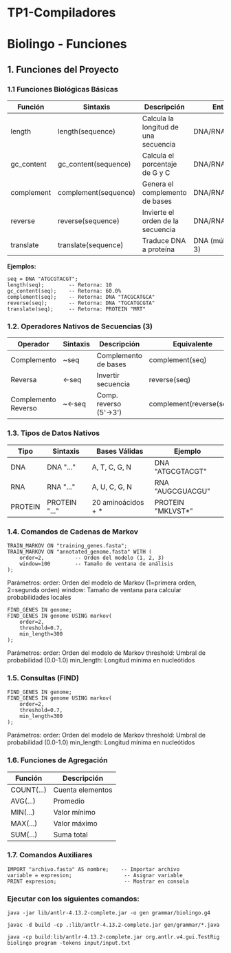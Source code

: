 # TP1-Compiladores


# Biolingo - Funciones 

## 1. Funciones del Proyecto

### 1.1 Funciones Biológicas Básicas
| Función       | Sintaxis               | Descripción                           | Entrada           | Salida                  |
|---------------|----------------------|---------------------------------------|-----------------|-----------------------|
| length        | length(sequence)      | Calcula la longitud de una secuencia  | DNA/RNA/PROTEIN | Número entero          |
| gc_content    | gc_content(sequence)  | Calcula el porcentaje de G y C        | DNA/RNA         | Porcentaje (0-100%)    |
| complement    | complement(sequence)  | Genera el complemento de bases         | DNA/RNA         | Secuencia complementaria|
| reverse       | reverse(sequence)     | Invierte el orden de la secuencia     | DNA/RNA/PROTEIN | Secuencia invertida    |
| translate     | translate(sequence)   | Traduce DNA a proteína                 | DNA (múltiplo de 3) | PROTEIN             |

**Ejemplos:**
```bioling
seq = DNA "ATGCGTACGT";
length(seq);        -- Retorna: 10
gc_content(seq);    -- Retorna: 60.0%
complement(seq);    -- Retorna: DNA "TACGCATGCA"
reverse(seq);       -- Retorna: DNA "TGCATGCGTA"
translate(seq);     -- Retorna: PROTEIN "MRT"
```

### 1.2. Operadores Nativos de Secuencias (3)
| Operador            | Sintaxis | Descripción           | Equivalente              |
| ------------------- | -------- | --------------------- | ------------------------ |
| Complemento         | ~seq     | Complemento de bases  | complement(seq)          |
| Reversa             | <-seq    | Invertir secuencia    | reverse(seq)             |
| Complemento Reverso | ~<-seq   | Comp. reverso (5'→3') | complement(reverse(seq)) |


### 1.3. Tipos de Datos Nativos
| Tipo    | Sintaxis      | Bases Válidas      | Ejemplo           |
| ------- | ------------- | ------------------ | ----------------- |
| DNA     | DNA "..."     | A, T, C, G, N      | DNA "ATGCGTACGT"  |
| RNA     | RNA "..."     | A, U, C, G, N      | RNA "AUGCGUACGU"  |
| PROTEIN | PROTEIN "..." | 20 aminoácidos + * | PROTEIN "MKLVST*" |

### 1.4. Comandos de Cadenas de Markov
```bioling
TRAIN_MARKOV ON "training_genes.fasta";
TRAIN_MARKOV ON "annotated_genome.fasta" WITH (
    order=2,          -- Orden del modelo (1, 2, 3)
    window=100        -- Tamaño de ventana de análisis
);
```

Parámetros:
order: Orden del modelo de Markov (1=primera orden, 2=segunda orden)
window: Tamaño de ventana para calcular probabilidades locales
```bioling
FIND_GENES IN genome;
FIND_GENES IN genome USING markov(
    order=2,          
    threshold=0.7,    
    min_length=300    
);
```

Parámetros:
order: Orden del modelo de Markov
threshold: Umbral de probabilidad (0.0-1.0)
min_length: Longitud mínima en nucleótidos

### 1.5. Consultas (FIND)
```bioling
FIND_GENES IN genome;
FIND_GENES IN genome USING markov(
    order=2,          
    threshold=0.7,    
    min_length=300    
);
```
Parámetros:
order: Orden del modelo de Markov
threshold: Umbral de probabilidad (0.0-1.0)
min_length: Longitud mínima en nucleótidos


### 1.6. Funciones de Agregación
| Función    | Descripción      |
| ---------- | ---------------- |
| COUNT(...) | Cuenta elementos |
| AVG(...)   | Promedio         |
| MIN(...)   | Valor mínimo     |
| MAX(...)   | Valor máximo     |
| SUM(...)   | Suma total       |


### 1.7. Comandos Auxiliares
```bioling
IMPORT "archivo.fasta" AS nombre;    -- Importar archivo
variable = expresion;                 -- Asignar variable
PRINT expresion;                      -- Mostrar en consola
```

### Ejecutar con los siguientes comandos:
```bioling
java -jar lib/antlr-4.13.2-complete.jar -o gen grammar/biolingo.g4

javac -d build -cp .:lib/antlr-4.13.2-complete.jar gen/grammar/*.java

java -cp build:lib/antlr-4.13.2-complete.jar org.antlr.v4.gui.TestRig biolingo program -tokens input/input.txt
```

